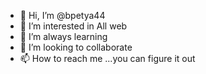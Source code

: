 - 👋 Hi, I’m @bpetya44
- 👀 I’m interested in All web
- 🌱 I’m always learning
- 💞️ I’m looking to collaborate
- 📫 How to reach me ...you can figure it out

<!---
bpetya44/bpetya44 is a ✨ special ✨ repository because its `README.md` (this file) appears on your GitHub profile.
You can click the Preview link to take a look at your changes.
--->
